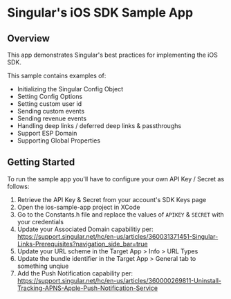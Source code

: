 # Singular's iOS SDK Sample App

## Overview
This app demonstrates Singular's best practices for implementing the iOS SDK.

This sample contains examples of:

- Initializing the Singular Config Object
- Setting Config Options
- Setting custom user id
- Sending custom events
- Sending revenue events
- Handling deep links / deferred deep links & passthroughs
- Support ESP Domain
- Supporting Global Properties

## Getting Started
To run the sample app you'll have to configure your own API Key / Secret as follows:

1. Retrieve the API Key & Secret from your account's SDK Keys page
2. Open the ios-sample-app project in XCode
3. Go to the Constants.h file and replace the values of `APIKEY` & `SECRET` with your credentials
4. Update your Associated Domain capabilitiy per: https://support.singular.net/hc/en-us/articles/360031371451-Singular-Links-Prerequisites?navigation_side_bar=true
5. Update your URL scheme in the Target App > Info > URL Types
6. Update the bundle identifier in the Target App > General tab to something unqiue
7. Add the Push Notification capability per: https://support.singular.net/hc/en-us/articles/360000269811-Uninstall-Tracking-APNS-Apple-Push-Notification-Service
